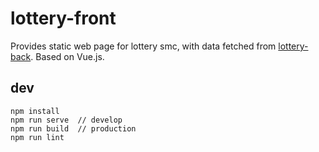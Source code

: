 # lottery-front

Provides static web page for lottery smc, with data fetched from [lottery-back](../lottery-cli/). Based on Vue.js.

## dev

```
npm install
npm run serve  // develop
npm run build  // production
npm run lint
```
